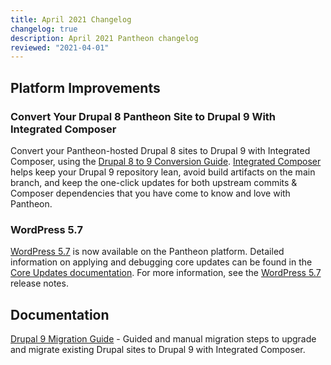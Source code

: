 ```yaml
---
title: April 2021 Changelog
changelog: true
description: April 2021 Pantheon changelog
reviewed: "2021-04-01"
---
```


## Platform Improvements

### Convert Your Drupal 8 Pantheon Site to Drupal 9 With Integrated Composer

Convert your Pantheon-hosted Drupal 8 sites to Drupal 9 with Integrated Composer, using the [Drupal 8 to 9 Conversion Guide](/guides/drupal-9-hosted). [Integrated Composer](/guides/integrated-composer) helps keep your Drupal 9 repository lean, avoid build artifacts on the main branch, and keep the one-click updates for both upstream commits & Composer dependencies that you have come to know and love with Pantheon.

<!-- excerpt -->

### WordPress 5.7

[WordPress 5.7](https://wordpress.org/news/2021/03/wordpress-5-7-esperanza/) is now available on the Pantheon platform. Detailed information on applying and debugging core updates can be found in the [Core Updates documentation](/core-updates). For more information, see the [WordPress 5.7](https://wordpress.org/news/2021/03/wordpress-5-7-esperanza/) release notes.

## Documentation

[Drupal 9 Migration Guide](/guides/drupal-9-migration) - Guided and manual migration steps to upgrade and migrate existing Drupal sites to Drupal 9 with Integrated Composer.
